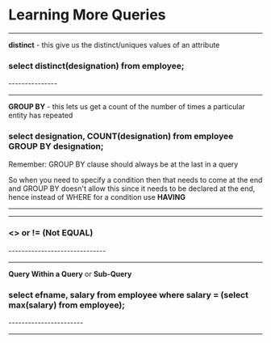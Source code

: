 <h1>Learning More Queries</h1>

---------------
**distinct** - this give us the distinct/uniques values of an attribute
<h3>select distinct(designation) from employee;</h3>
---------------

----------------
**GROUP BY** - this lets us get a count of the number of times a particular entity has repeated
<h3>select designation, COUNT(designation) from employee GROUP BY designation;</h3>
Remember: GROUP BY clause should always be at the last in a query


So when you need to specify a condition then that needs to come at the end and GROUP BY doesn't allow this since it needs to be declared at the end, hence instead of WHERE for a condition use **HAVING**

--------------------


---------------------
<h3><> or != (Not EQUAL)</h3>
------------------------------
  
  
-------------------
**Query Within a Query** or **Sub-Query**
<h3>select efname, salary from employee where salary = (select max(salary) from employee);</h3>
-----------------------
  
  
  
-----------------------
  
